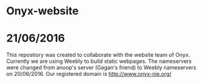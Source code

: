 # Onyx-website
# 21/06/2016
This repostiory was created to collaborate with the website team of Onyx. 
Currently we are using Weebly to build static webpages.
The nameservers were changed from anoop's server (Gagan's friend) to Weebly nameservers on 20/06/2016.
Our registered domain is http://www.onyx-nie.org/
